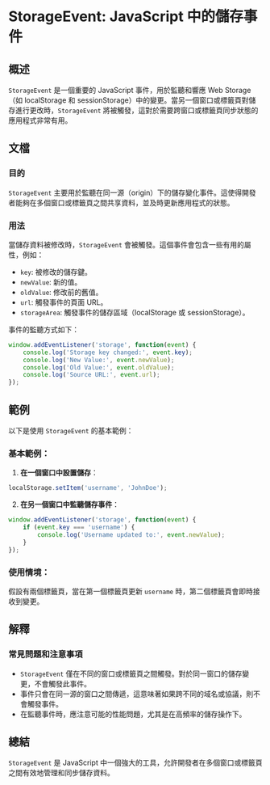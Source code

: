 <!--
Meta Description: # StorageEvent: JavaScript 中的儲存事件 ## 概述 `StorageEvent` 是一個重要的 JavaScript 事件，用於監聽和響應 Web Storage（如 localStorage 和 sessionStorage）中的變更。當另一個窗口或標籤頁對儲存進行更改...
Meta Keywords: storageevent, event, javascript, console, log
-->

# StorageEvent: JavaScript 中的儲存事件

## 概述
`StorageEvent` 是一個重要的 JavaScript 事件，用於監聽和響應 Web Storage（如 localStorage 和 sessionStorage）中的變更。當另一個窗口或標籤頁對儲存進行更改時，`StorageEvent` 將被觸發，這對於需要跨窗口或標籤頁同步狀態的應用程式非常有用。

## 文檔
### 目的
`StorageEvent` 主要用於監聽在同一源（origin）下的儲存變化事件。這使得開發者能夠在多個窗口或標籤頁之間共享資料，並及時更新應用程式的狀態。

### 用法
當儲存資料被修改時，`StorageEvent` 會被觸發。這個事件會包含一些有用的屬性，例如：
- `key`: 被修改的儲存鍵。
- `newValue`: 新的值。
- `oldValue`: 修改前的舊值。
- `url`: 觸發事件的頁面 URL。
- `storageArea`: 觸發事件的儲存區域（localStorage 或 sessionStorage）。

事件的監聽方式如下：
```javascript
window.addEventListener('storage', function(event) {
    console.log('Storage key changed:', event.key);
    console.log('New Value:', event.newValue);
    console.log('Old Value:', event.oldValue);
    console.log('Source URL:', event.url);
});
```

## 範例
以下是使用 `StorageEvent` 的基本範例：

### 基本範例：
1. **在一個窗口中設置儲存**：
```javascript
localStorage.setItem('username', 'JohnDoe');
```

2. **在另一個窗口中監聽儲存事件**：
```javascript
window.addEventListener('storage', function(event) {
    if (event.key === 'username') {
        console.log('Username updated to:', event.newValue);
    }
});
```

### 使用情境：
假設有兩個標籤頁，當在第一個標籤頁更新 `username` 時，第二個標籤頁會即時接收到變更。

## 解釋
### 常見問題和注意事項
- `StorageEvent` 僅在不同的窗口或標籤頁之間觸發。對於同一窗口的儲存變更，不會觸發此事件。
- 事件只會在同一源的窗口之間傳遞，這意味著如果跨不同的域名或協議，則不會觸發事件。
- 在監聽事件時，應注意可能的性能問題，尤其是在高頻率的儲存操作下。

## 總結
`StorageEvent` 是 JavaScript 中一個強大的工具，允許開發者在多個窗口或標籤頁之間有效地管理和同步儲存資料。
